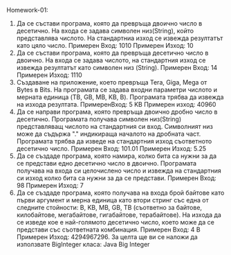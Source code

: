 Homework-01:

1.	Да се състави програма, която да превръща двоично число в десетично. На входа се задава символен низ(String), който представлява числото. На стандартниа изход се извежда резултатът като цяло число. Примерен Вход: 1010 Примерен Изход: 10
2.	Да се състави програма, която да превръща десетично число в двоично. На входа се задава числото, на стандартния изход се извежда резултатът като символен низ (String). Примерен Вход: 14 Примерен Изход: 1110
3.	Създаване на приложение, което превръща Tera, Giga, Mega от Bytes в Bits. На програмата се задава входни параметри числото и мерната единица (TB, GB, MB, KB, B). Програмата трябва да извежда на изхода резултатa. ПримеренВход: 5 KB Примерен изход: 40960
4.	Да се направи програма, която превръща двоично дробно число в десетично. Програмата получава символен низ(String) представляващ числото на стандартния си вход. Символният низ може да съдържа "." индикираща началото на дробната част. Програмата трябва да изведе на стандартния изход съответното десетично число. Примерен Вход: 101.01 Примерен Изход: 5.25
5.	Да се създаде програма, която намира, колко бита са нужни за да се представи едно десетично число в двоично. Програмата получава на входа си целочислено число и извежда на стандартния си изход колко бита са нужни за да се представи. Примерен Вход: 98 Примерен Изход: 7
6.	Да се създаде програма, която получава на входа брой байтове като първи аргумент и мерна единица като втори стринг със една от следните стойности: B, KB, MB, GB, TB (съответно за байтове, килобайтове, мегабайтове, гигабайтове, терабайтове). На изхода да се изведе кое е най-голямото десетично число, което може да се представи със съответната комбинация. Примерен Вход: 4 B Примерен Изход: 4294967296. За целта ще ви се наложи да използвате BigIntеger класа: Java Big Integer
